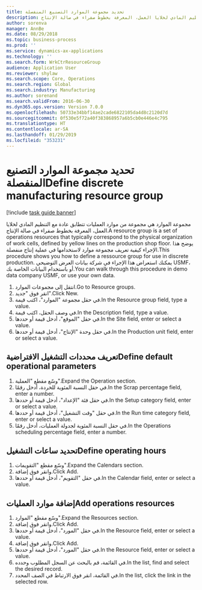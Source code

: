 ```yaml
---
title: تحديد مجموعة الموارد التصنيع المنفصلة
description: مجموعة الموارد هي مجموعة من موارد العمليات تتطابق عادة مع التنظيم المادي لخلايا العمل، المعرفة بخطوط صفراء في صالة الإنتاج.
author: sorenva
manager: AnnBe
ms.date: 08/29/2018
ms.topic: business-process
ms.prod: ''
ms.service: dynamics-ax-applications
ms.technology: ''
ms.search.form: WrkCtrResourceGroup
audience: Application User
ms.reviewer: shylaw
ms.search.scope: Core, Operations
ms.search.region: Global
ms.search.industry: Manufacturing
ms.author: sorenand
ms.search.validFrom: 2016-06-30
ms.dyn365.ops.version: Version 7.0.0
ms.openlocfilehash: 50733e34bbf14ae2cade6822105da4d8c2120d7d
ms.sourcegitcommit: 0f530e5f72a40f383868957a6b5cb0e446e4c795
ms.translationtype: HT
ms.contentlocale: ar-SA
ms.lasthandoff: 01/29/2019
ms.locfileid: "353231"
---
```

# <a name="define-discrete-manufacturing-resource-group"></a><span data-ttu-id="8fe71-103">تحديد مجموعة الموارد التصنيع المنفصلة</span><span class="sxs-lookup"><span data-stu-id="8fe71-103">Define discrete manufacturing resource group</span></span>

[!include [task guide banner](../../includes/task-guide-banner.md)]

<span data-ttu-id="8fe71-104">مجموعة الموارد هي مجموعة من موارد العمليات تتطابق عادة مع التنظيم المادي لخلايا العمل، المعرفة بخطوط صفراء في صالة الإنتاج.</span><span class="sxs-lookup"><span data-stu-id="8fe71-104">A resource group is a set of operations resources that typically correspond to the physical organization of work cells, defined by yellow lines on the production shop floor.</span></span> <span data-ttu-id="8fe71-105">يوضح هذا الإجراء كيفية تعريف مجموعة موارد لاستخدامها في عملية إنتاج منفصلة.</span><span class="sxs-lookup"><span data-stu-id="8fe71-105">This procedure shows you how to define a ressource group for use in discrete production.</span></span> <span data-ttu-id="8fe71-106">يمكنك استعراض هذا الإجراء في شركة بيانات العرض التوضيحي USMF، أو باستخدام البيانات الخاصة بك.</span><span class="sxs-lookup"><span data-stu-id="8fe71-106">You can walk through this procedure in demo data company USMF, or use your own data.</span></span>

1. <span data-ttu-id="8fe71-107">انتقل إلى مجموعات الموارد.</span><span class="sxs-lookup"><span data-stu-id="8fe71-107">Go to Resource groups.</span></span>
2. <span data-ttu-id="8fe71-108">انقر فوق "جديد".</span><span class="sxs-lookup"><span data-stu-id="8fe71-108">Click New.</span></span>
3. <span data-ttu-id="8fe71-109">في حقل مجموعة "الموارد"، اكتب قيمة.</span><span class="sxs-lookup"><span data-stu-id="8fe71-109">In the Resource group field, type a value.</span></span>
4. <span data-ttu-id="8fe71-110">في وصف الحقل، اكتب قيمة.</span><span class="sxs-lookup"><span data-stu-id="8fe71-110">In the Description field, type a value.</span></span>
5. <span data-ttu-id="8fe71-111">في حقل "الموقع"، أدخل قيمة أو حددها.</span><span class="sxs-lookup"><span data-stu-id="8fe71-111">In the Site field, enter or select a value.</span></span>
6. <span data-ttu-id="8fe71-112">في حقل وحدة "الإنتاج"، أدخل قيمة أو حددها.</span><span class="sxs-lookup"><span data-stu-id="8fe71-112">In the Production unit field, enter or select a value.</span></span>

## <a name="define-default-operational-parameters"></a><span data-ttu-id="8fe71-113">تعريف محددات التشغيل الافتراضية</span><span class="sxs-lookup"><span data-stu-id="8fe71-113">Define default operational parameters</span></span>
1. <span data-ttu-id="8fe71-114">وسّع مقطع "العملية".</span><span class="sxs-lookup"><span data-stu-id="8fe71-114">Expand the Operation section.</span></span>
2. <span data-ttu-id="8fe71-115">في حقل النسبة المئوية للخردة، أدخل رقمًا.</span><span class="sxs-lookup"><span data-stu-id="8fe71-115">In the Scrap percentage field, enter a number.</span></span>
3. <span data-ttu-id="8fe71-116">في حقل فئة "الإعداد"، أدخل قيمة أو حددها.</span><span class="sxs-lookup"><span data-stu-id="8fe71-116">In the Setup category field, enter or select a value.</span></span>
4. <span data-ttu-id="8fe71-117">في حقل "وقت التشغيل"، أدخل قيمة أو حددها.</span><span class="sxs-lookup"><span data-stu-id="8fe71-117">In the Run time category field, enter or select a value.</span></span>
5. <span data-ttu-id="8fe71-118">في حقل النسبة المئوية لجدولة العمليات، أدخل رقمًا.</span><span class="sxs-lookup"><span data-stu-id="8fe71-118">In the Operations scheduling percentage field, enter a number.</span></span>

## <a name="define-operating-hours"></a><span data-ttu-id="8fe71-119">تحديد ساعات التشغيل</span><span class="sxs-lookup"><span data-stu-id="8fe71-119">Define operating hours</span></span>
1. <span data-ttu-id="8fe71-120">وسّع مقطع "التقويمات".</span><span class="sxs-lookup"><span data-stu-id="8fe71-120">Expand the Calendars section.</span></span>
2. <span data-ttu-id="8fe71-121">وانقر فوق إضافة.</span><span class="sxs-lookup"><span data-stu-id="8fe71-121">Click Add.</span></span>
3. <span data-ttu-id="8fe71-122">في حقل "التقويم"، أدخل قيمة أو حددها.</span><span class="sxs-lookup"><span data-stu-id="8fe71-122">In the Calendar field, enter or select a value.</span></span>

## <a name="add-operations-resources"></a><span data-ttu-id="8fe71-123">إضافة موارد العمليات</span><span class="sxs-lookup"><span data-stu-id="8fe71-123">Add operations resources</span></span>
1. <span data-ttu-id="8fe71-124">وسّع مقطع "الموارد".</span><span class="sxs-lookup"><span data-stu-id="8fe71-124">Expand the Resources section.</span></span>
2. <span data-ttu-id="8fe71-125">وانقر فوق إضافة.</span><span class="sxs-lookup"><span data-stu-id="8fe71-125">Click Add.</span></span>
3. <span data-ttu-id="8fe71-126">في حقل "المورد"، أدخل قيمة أو حددها.</span><span class="sxs-lookup"><span data-stu-id="8fe71-126">In the Resource field, enter or select a value.</span></span>
4. <span data-ttu-id="8fe71-127">وانقر فوق إضافة.</span><span class="sxs-lookup"><span data-stu-id="8fe71-127">Click Add.</span></span>
5. <span data-ttu-id="8fe71-128">في حقل "المورد"، أدخل قيمة أو حددها.</span><span class="sxs-lookup"><span data-stu-id="8fe71-128">In the Resource field, enter or select a value.</span></span>
6. <span data-ttu-id="8fe71-129">في القائمة، قم بالبحث عن السجل المطلوب وحدده.</span><span class="sxs-lookup"><span data-stu-id="8fe71-129">In the list, find and select the desired record.</span></span>
7. <span data-ttu-id="8fe71-130">في القائمة، انقر فوق الارتباط في الصف المحدد.</span><span class="sxs-lookup"><span data-stu-id="8fe71-130">In the list, click the link in the selected row.</span></span>

